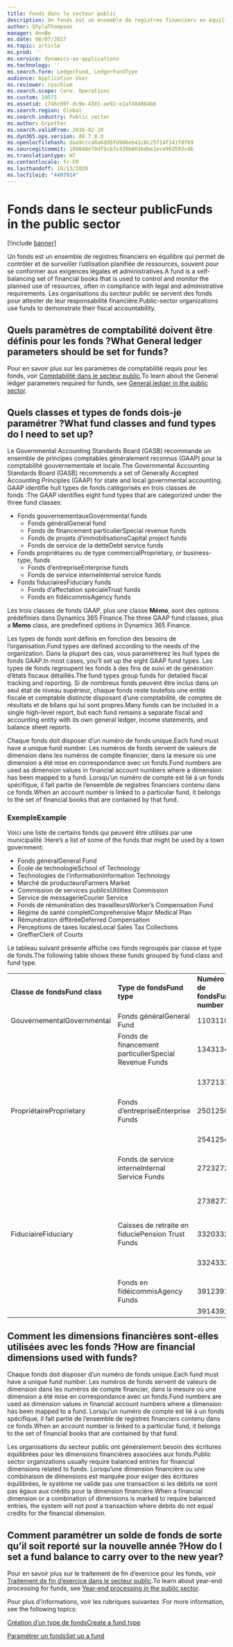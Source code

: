 ```yaml
---
title: Fonds dans le secteur public
description: Un fonds est un ensemble de registres financiers en équilibre qui permet de contrôler et de surveiller l’utilisation planifiée de ressources, souvent pour se conformer aux exigences légales et administratives. Les organisations du secteur public se servent des fonds pour attester de leur responsabilité financière.
author: ShylaThompson
manager: AnnBe
ms.date: 08/07/2017
ms.topic: article
ms.prod: ''
ms.service: dynamics-ax-applications
ms.technology: ''
ms.search.form: LedgerFund, LedgerFundType
audience: Application User
ms.reviewer: roschlom
ms.search.scope: Core, Operations
ms.custom: 19571
ms.assetid: c746c09f-dc9e-4381-ae92-e1af484064b6
ms.search.region: Global
ms.search.industry: Public sector
ms.author: brpotter
ms.search.validFrom: 2016-02-28
ms.dyn365.ops.version: AX 7.0.0
ms.openlocfilehash: daa9ccca8a6dd8fd906eb41c8c25f14f141fdf69
ms.sourcegitcommit: 199848e78df5cb7c439b001bdbe1ece963593cdb
ms.translationtype: HT
ms.contentlocale: fr-FR
ms.lasthandoff: 10/13/2020
ms.locfileid: "4407914"
---
```

# <a name="funds-in-the-public-sector"></a><span data-ttu-id="15b47-104">Fonds dans le secteur public</span><span class="sxs-lookup"><span data-stu-id="15b47-104">Funds in the public sector</span></span>

[!include [banner](../includes/banner.md)]

<span data-ttu-id="15b47-105">Un fonds est un ensemble de registres financiers en équilibre qui permet de contrôler et de surveiller l’utilisation planifiée de ressources, souvent pour se conformer aux exigences légales et administratives.</span><span class="sxs-lookup"><span data-stu-id="15b47-105">A fund is a self-balancing set of financial books that is used to control and monitor the planned use of resources, often in compliance with legal and administrative requirements.</span></span> <span data-ttu-id="15b47-106">Les organisations du secteur public se servent des fonds pour attester de leur responsabilité financière.</span><span class="sxs-lookup"><span data-stu-id="15b47-106">Public-sector organizations use funds to demonstrate their fiscal accountability.</span></span>

<a name="what-general-ledger-parameters-should-be-set-for-funds"></a><span data-ttu-id="15b47-107">Quels paramètres de comptabilité doivent être définis pour les fonds ?</span><span class="sxs-lookup"><span data-stu-id="15b47-107">What General ledger parameters should be set for funds?</span></span>
-------------------------------------------------------

<span data-ttu-id="15b47-108">Pour en savoir plus sur les paramètres de comptabilité requis pour les fonds, voir [Comptabilité dans le secteur public](general-ledger-public-sector.md).</span><span class="sxs-lookup"><span data-stu-id="15b47-108">To learn about the General ledger parameters required for funds, see [General ledger in the public sector](general-ledger-public-sector.md).</span></span>

## <a name="what-fund-classes-and-fund-types-do-i-need-to-set-up"></a><span data-ttu-id="15b47-109">Quels classes et types de fonds dois-je paramétrer ?</span><span class="sxs-lookup"><span data-stu-id="15b47-109">What fund classes and fund types do I need to set up?</span></span>
<span data-ttu-id="15b47-110">Le Governmental Accounting Standards Board (GASB) recommande un ensemble de principes comptables généralement reconnus (GAAP) pour la comptabilité gouvernementale et locale.</span><span class="sxs-lookup"><span data-stu-id="15b47-110">The Governmental Accounting Standards Board (GASB) recommends a set of Generally Accepted Accounting Principles (GAAP) for state and local governmental accounting.</span></span>  <span data-ttu-id="15b47-111">GAAP identifie huit types de fonds catégorisés en trois classes de fonds :</span><span class="sxs-lookup"><span data-stu-id="15b47-111">The GAAP identifies eight fund types that are categorized under the three fund classes:</span></span>

-   <span data-ttu-id="15b47-112">Fonds gouvernementaux</span><span class="sxs-lookup"><span data-stu-id="15b47-112">Governmental funds</span></span>
    -   <span data-ttu-id="15b47-113">Fonds général</span><span class="sxs-lookup"><span data-stu-id="15b47-113">General fund</span></span>
    -   <span data-ttu-id="15b47-114">Fonds de financement particulier</span><span class="sxs-lookup"><span data-stu-id="15b47-114">Special revenue funds</span></span>
    -   <span data-ttu-id="15b47-115">Fonds de projets d’immobilisations</span><span class="sxs-lookup"><span data-stu-id="15b47-115">Capital project funds</span></span>
    -   <span data-ttu-id="15b47-116">Fonds de service de la dette</span><span class="sxs-lookup"><span data-stu-id="15b47-116">Debt service funds</span></span>
-   <span data-ttu-id="15b47-117">Fonds propriétaires ou de type commercial</span><span class="sxs-lookup"><span data-stu-id="15b47-117">Proprietary, or business-type, funds</span></span>
    -   <span data-ttu-id="15b47-118">Fonds d’entreprise</span><span class="sxs-lookup"><span data-stu-id="15b47-118">Enterprise funds</span></span>
    -   <span data-ttu-id="15b47-119">Fonds de service interne</span><span class="sxs-lookup"><span data-stu-id="15b47-119">Internal service funds</span></span>
-   <span data-ttu-id="15b47-120">Fonds fiduciaires</span><span class="sxs-lookup"><span data-stu-id="15b47-120">Fiduciary funds</span></span>
    -   <span data-ttu-id="15b47-121">Fonds d’affectation spéciale</span><span class="sxs-lookup"><span data-stu-id="15b47-121">Trust funds</span></span>
    -   <span data-ttu-id="15b47-122">Fonds en fidéicommis</span><span class="sxs-lookup"><span data-stu-id="15b47-122">Agency funds</span></span>

<span data-ttu-id="15b47-123">Les trois classes de fonds GAAP, plus une classe **Mémo**, sont des options prédéfinies dans Dynamics 365 Finance.</span><span class="sxs-lookup"><span data-stu-id="15b47-123">The three GAAP fund classes, plus a **Memo** class, are predefined options in Dynamics 365 Finance.</span></span> 

<span data-ttu-id="15b47-124">Les types de fonds sont définis en fonction des besoins de l’organisation.</span><span class="sxs-lookup"><span data-stu-id="15b47-124">Fund types are defined according to the needs of the organization.</span></span> <span data-ttu-id="15b47-125">Dans la plupart des cas, vous paramètrerez les huit types de fonds GAAP.</span><span class="sxs-lookup"><span data-stu-id="15b47-125">In most cases, you’ll set up the eight GAAP fund types.</span></span> <span data-ttu-id="15b47-126">Les types de fonds regroupent les fonds à des fins de suivi et de génération d’états fiscaux détaillés.</span><span class="sxs-lookup"><span data-stu-id="15b47-126">The fund types group funds for detailed fiscal tracking and reporting.</span></span> <span data-ttu-id="15b47-127">Si de nombreux fonds peuvent être inclus dans un seul état de niveau supérieur, chaque fonds reste toutefois une entité fiscale et comptable distincte disposant d’une comptabilité, de comptes de résultats et de bilans qui lui sont propres.</span><span class="sxs-lookup"><span data-stu-id="15b47-127">Many funds can be included in a single high-level report, but each fund remains a separate fiscal and accounting entity with its own general ledger, income statements, and balance sheet reports.</span></span> 

<span data-ttu-id="15b47-128">Chaque fonds doit disposer d’un numéro de fonds unique.</span><span class="sxs-lookup"><span data-stu-id="15b47-128">Each fund must have a unique fund number.</span></span> <span data-ttu-id="15b47-129">Les numéros de fonds servent de valeurs de dimension dans les numéros de compte financier, dans la mesure où une dimension a été mise en correspondance avec un fonds.</span><span class="sxs-lookup"><span data-stu-id="15b47-129">Fund numbers are used as dimension values in financial account numbers where a dimension has been mapped to a fund.</span></span> <span data-ttu-id="15b47-130">Lorsqu’un numéro de compte est lié à un fonds spécifique, il fait partie de l’ensemble de registres financiers contenu dans ce fonds.</span><span class="sxs-lookup"><span data-stu-id="15b47-130">When an account number is linked to a particular fund, it belongs to the set of financial books that are contained by that fund.</span></span>

### <a name="example"></a><span data-ttu-id="15b47-131">Exemple</span><span class="sxs-lookup"><span data-stu-id="15b47-131">Example</span></span>

<span data-ttu-id="15b47-132">Voici une liste de certains fonds qui peuvent être utilisés par une municipalité :</span><span class="sxs-lookup"><span data-stu-id="15b47-132">Here’s a list of some of the funds that might be used by a town government:</span></span>

-   <span data-ttu-id="15b47-133">Fonds général</span><span class="sxs-lookup"><span data-stu-id="15b47-133">General Fund</span></span>
-   <span data-ttu-id="15b47-134">École de technologie</span><span class="sxs-lookup"><span data-stu-id="15b47-134">School of Technology</span></span>
-   <span data-ttu-id="15b47-135">Technologies de l’information</span><span class="sxs-lookup"><span data-stu-id="15b47-135">Information Technology</span></span>
-   <span data-ttu-id="15b47-136">Marché de producteurs</span><span class="sxs-lookup"><span data-stu-id="15b47-136">Farmers Market</span></span>
-   <span data-ttu-id="15b47-137">Commission de services publics</span><span class="sxs-lookup"><span data-stu-id="15b47-137">Utilities Commission</span></span>
-   <span data-ttu-id="15b47-138">Service de messagerie</span><span class="sxs-lookup"><span data-stu-id="15b47-138">Courier Service</span></span>
-   <span data-ttu-id="15b47-139">Fonds de rémunération des travailleurs</span><span class="sxs-lookup"><span data-stu-id="15b47-139">Worker’s Compensation Fund</span></span>
-   <span data-ttu-id="15b47-140">Régime de santé complet</span><span class="sxs-lookup"><span data-stu-id="15b47-140">Comprehensive Major Medical Plan</span></span>
-   <span data-ttu-id="15b47-141">Rémunération différée</span><span class="sxs-lookup"><span data-stu-id="15b47-141">Deferred Compensation</span></span>
-   <span data-ttu-id="15b47-142">Perceptions de taxes locales</span><span class="sxs-lookup"><span data-stu-id="15b47-142">Local Sales Tax Collections</span></span>
-   <span data-ttu-id="15b47-143">Greffier</span><span class="sxs-lookup"><span data-stu-id="15b47-143">Clerk of Courts</span></span>

<span data-ttu-id="15b47-144">Le tableau suivant présente affiche ces fonds regroupés par classe et type de fonds.</span><span class="sxs-lookup"><span data-stu-id="15b47-144">The following table shows these funds grouped by fund class and fund type.</span></span>

|                |                        |                 |                                  |
|----------------|------------------------|-----------------|----------------------------------|
| <span data-ttu-id="15b47-145">**Classe de fonds**</span><span class="sxs-lookup"><span data-stu-id="15b47-145">**Fund class**</span></span> | <span data-ttu-id="15b47-146">**Type de fonds**</span><span class="sxs-lookup"><span data-stu-id="15b47-146">**Fund type**</span></span>          | <span data-ttu-id="15b47-147">**Numéro de fonds**</span><span class="sxs-lookup"><span data-stu-id="15b47-147">**Fund number**</span></span> | <span data-ttu-id="15b47-148">**Nom du fonds**</span><span class="sxs-lookup"><span data-stu-id="15b47-148">**Fund name**</span></span>                    |
| <span data-ttu-id="15b47-149">Gouvernemental</span><span class="sxs-lookup"><span data-stu-id="15b47-149">Governmental</span></span>   | <span data-ttu-id="15b47-150">Fonds général</span><span class="sxs-lookup"><span data-stu-id="15b47-150">General Fund</span></span>           | <span data-ttu-id="15b47-151">1103</span><span class="sxs-lookup"><span data-stu-id="15b47-151">1103</span></span>            | <span data-ttu-id="15b47-152">Fonds général</span><span class="sxs-lookup"><span data-stu-id="15b47-152">General Fund</span></span>                     |
|                | <span data-ttu-id="15b47-153">Fonds de financement particulier</span><span class="sxs-lookup"><span data-stu-id="15b47-153">Special Revenue Funds</span></span>  | <span data-ttu-id="15b47-154">1343</span><span class="sxs-lookup"><span data-stu-id="15b47-154">1343</span></span>            | <span data-ttu-id="15b47-155">École de technologie</span><span class="sxs-lookup"><span data-stu-id="15b47-155">School of Technology</span></span>             |
|                |                        | <span data-ttu-id="15b47-156">1372</span><span class="sxs-lookup"><span data-stu-id="15b47-156">1372</span></span>            | <span data-ttu-id="15b47-157">Technologies de l’information</span><span class="sxs-lookup"><span data-stu-id="15b47-157">Information Technology</span></span>           |
| <span data-ttu-id="15b47-158">Propriétaire</span><span class="sxs-lookup"><span data-stu-id="15b47-158">Proprietary</span></span>    | <span data-ttu-id="15b47-159">Fonds d’entreprise</span><span class="sxs-lookup"><span data-stu-id="15b47-159">Enterprise Funds</span></span>       | <span data-ttu-id="15b47-160">2501</span><span class="sxs-lookup"><span data-stu-id="15b47-160">2501</span></span>            | <span data-ttu-id="15b47-161">Marché de producteurs</span><span class="sxs-lookup"><span data-stu-id="15b47-161">Farmers Market</span></span>                   |
|                |                        | <span data-ttu-id="15b47-162">2541</span><span class="sxs-lookup"><span data-stu-id="15b47-162">2541</span></span>            | <span data-ttu-id="15b47-163">Commission de services publics</span><span class="sxs-lookup"><span data-stu-id="15b47-163">Utilities Commission</span></span>             |
|                | <span data-ttu-id="15b47-164">Fonds de service interne</span><span class="sxs-lookup"><span data-stu-id="15b47-164">Internal Service Funds</span></span> | <span data-ttu-id="15b47-165">2723</span><span class="sxs-lookup"><span data-stu-id="15b47-165">2723</span></span>            | <span data-ttu-id="15b47-166">Service de messagerie</span><span class="sxs-lookup"><span data-stu-id="15b47-166">Courier Service</span></span>                  |
|                |                        | <span data-ttu-id="15b47-167">2738</span><span class="sxs-lookup"><span data-stu-id="15b47-167">2738</span></span>            | <span data-ttu-id="15b47-168">Fonds de rémunération des travailleurs</span><span class="sxs-lookup"><span data-stu-id="15b47-168">Worker’s Compensation Fund</span></span>       |
| <span data-ttu-id="15b47-169">Fiduciaire</span><span class="sxs-lookup"><span data-stu-id="15b47-169">Fiduciary</span></span>      | <span data-ttu-id="15b47-170">Caisses de retraite en fiducie</span><span class="sxs-lookup"><span data-stu-id="15b47-170">Pension Trust Funds</span></span>    | <span data-ttu-id="15b47-171">3320</span><span class="sxs-lookup"><span data-stu-id="15b47-171">3320</span></span>            | <span data-ttu-id="15b47-172">Régime de santé complet</span><span class="sxs-lookup"><span data-stu-id="15b47-172">Comprehensive Major Medical Plan</span></span> |
|                |                        | <span data-ttu-id="15b47-173">3324</span><span class="sxs-lookup"><span data-stu-id="15b47-173">3324</span></span>            | <span data-ttu-id="15b47-174">Rémunération différée</span><span class="sxs-lookup"><span data-stu-id="15b47-174">Deferred Compensation</span></span>            |
|                | <span data-ttu-id="15b47-175">Fonds en fidéicommis</span><span class="sxs-lookup"><span data-stu-id="15b47-175">Agency Funds</span></span>           | <span data-ttu-id="15b47-176">3912</span><span class="sxs-lookup"><span data-stu-id="15b47-176">3912</span></span>            | <span data-ttu-id="15b47-177">Perceptions de taxes locales</span><span class="sxs-lookup"><span data-stu-id="15b47-177">Local Sales Tax Collections</span></span>      |
|                |                        | <span data-ttu-id="15b47-178">3914</span><span class="sxs-lookup"><span data-stu-id="15b47-178">3914</span></span>            | <span data-ttu-id="15b47-179">Greffier</span><span class="sxs-lookup"><span data-stu-id="15b47-179">Clerk of Courts</span></span>                  |

## <a name="how-are-financial-dimensions-used-with-funds"></a><span data-ttu-id="15b47-180">Comment les dimensions financières sont-elles utilisées avec les fonds ?</span><span class="sxs-lookup"><span data-stu-id="15b47-180">How are financial dimensions used with funds?</span></span>
<span data-ttu-id="15b47-181">Chaque fonds doit disposer d’un numéro de fonds unique.</span><span class="sxs-lookup"><span data-stu-id="15b47-181">Each fund must have a unique fund number.</span></span> <span data-ttu-id="15b47-182">Les numéros de fonds servent de valeurs de dimension dans les numéros de compte financier, dans la mesure où une dimension a été mise en correspondance avec un fonds.</span><span class="sxs-lookup"><span data-stu-id="15b47-182">Fund numbers are used as dimension values in financial account numbers where a dimension has been mapped to a fund.</span></span> <span data-ttu-id="15b47-183">Lorsqu’un numéro de compte est lié à un fonds spécifique, il fait partie de l’ensemble de registres financiers contenu dans ce fonds.</span><span class="sxs-lookup"><span data-stu-id="15b47-183">When an account number is linked to a particular fund, it belongs to the set of financial books that are contained by that fund.</span></span> 

<span data-ttu-id="15b47-184">Les organisations du secteur public ont généralement besoin des écritures équilibrées pour les dimensions financières associées aux fonds.</span><span class="sxs-lookup"><span data-stu-id="15b47-184">Public sector organizations usually require balanced entries for financial dimensions related to funds.</span></span> <span data-ttu-id="15b47-185">Lorsqu’une dimension financière ou une combinaison de dimensions est marquée pour exiger des écritures équilibrées, le système ne valide pas une transaction si les débits ne sont pas égaux aux crédits pour la dimension financière.</span><span class="sxs-lookup"><span data-stu-id="15b47-185">When a financial dimension or a combination of dimensions is marked to require balanced entries, the system will not post a transaction where debits do not equal credits for the financial dimension.</span></span>

## <a name="how-do-i-set-a-fund-balance-to-carry-over-to-the-new-year"></a><span data-ttu-id="15b47-186">Comment paramétrer un solde de fonds de sorte qu’il soit reporté sur la nouvelle année ?</span><span class="sxs-lookup"><span data-stu-id="15b47-186">How do I set a fund balance to carry over to the new year?</span></span>
<span data-ttu-id="15b47-187">Pour en savoir plus sur le traitement de fin d’exercice pour les fonds, voir [Traitement de fin d’exercice dans le secteur public](year-end-processing-public-sector.md).</span><span class="sxs-lookup"><span data-stu-id="15b47-187">To learn about year-end processing for funds, see [Year-end processing in the public sector](year-end-processing-public-sector.md).</span></span>


<span data-ttu-id="15b47-188">Pour plus d’informations, voir les rubriques suivantes :</span><span class="sxs-lookup"><span data-stu-id="15b47-188">For more information, see the following topics:</span></span>

[<span data-ttu-id="15b47-189">Création d’un type de fonds</span><span class="sxs-lookup"><span data-stu-id="15b47-189">Create a fund type</span></span>](tasks/create-fund-type-public-sector.md)

[<span data-ttu-id="15b47-190">Paramétrer un fonds</span><span class="sxs-lookup"><span data-stu-id="15b47-190">Set up a fund</span></span>](tasks/set-up-fund-public-sector.md)




